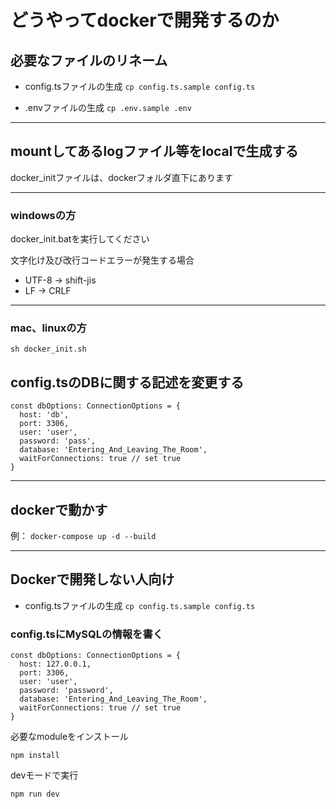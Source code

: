 # どうやってdockerで開発するのか

## 必要なファイルのリネーム

- config.tsファイルの生成
`cp config.ts.sample config.ts`

- .envファイルの生成
`cp .env.sample .env`

---

## mountしてあるlogファイル等をlocalで生成する

docker_initファイルは、dockerフォルダ直下にあります

---

### windowsの方

docker_init.batを実行してください

文字化け及び改行コードエラーが発生する場合

- UTF-8 → shift-jis
- LF → CRLF

---

### mac、linuxの方

```[bash]
sh docker_init.sh
```

## config.tsのDBに関する記述を変更する

```[ts]
const dbOptions: ConnectionOptions = {
  host: 'db',
  port: 3306,
  user: 'user',
  password: 'pass',
  database: 'Entering_And_Leaving_The_Room',
  waitForConnections: true // set true
}
```

---

## **dockerで動かす**

例： `docker-compose up -d --build`

---

## Dockerで開発しない人向け

- config.tsファイルの生成
`cp config.ts.sample config.ts`

### config.tsにMySQLの情報を書く

```[bash]
const dbOptions: ConnectionOptions = {
  host: 127.0.0.1,
  port: 3306,
  user: 'user',
  password: 'password',
  database: 'Entering_And_Leaving_The_Room',
  waitForConnections: true // set true
}
```

必要なmoduleをインストール

```[bash]
npm install
```

devモードで実行

```bash
npm run dev
```

